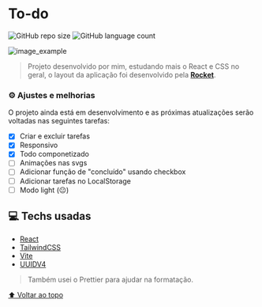 # To-do

![GitHub repo size](https://img.shields.io/github/repo-size/gustavros/README-template?style=for-the-badge)
![GitHub language count](https://img.shields.io/github/languages/count/gustavros/README-template?style=for-the-badge)

![image_example](https://user-images.githubusercontent.com/92998471/179486016-9ef7d1c7-2220-4057-9ada-b7f67a5d5ede.png)

> Projeto desenvolvido por mim, estudando mais o React e CSS no geral, o layout da aplicação foi desenvolvido pela [**Rocket**](https://www.rocketseat.com.br/).

### ⚙ Ajustes e melhorias

O projeto ainda está em desenvolvimento e as próximas atualizações serão voltadas nas seguintes tarefas:

- [x] Criar e excluir tarefas
- [x] Responsivo
- [x] Todo componetizado
- [ ] Animações nas svgs
- [ ] Adicionar função de "concluído" usando checkbox
- [ ] Adicionar tarefas no LocalStorage
- [ ] Modo light (😐)

## 💻 Techs usadas

- [React](https://reactjs.org/)
- [TailwindCSS](https://tailwindcss.com/)
- [Vite](https://vitejs.dev/)
- [UUIDV4](https://github.com/thenativeweb/uuidv4)

> Também usei o Prettier para ajudar na formatação.

[⬆ Voltar ao topo](To-do)<br>
